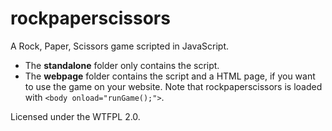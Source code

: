 rockpaperscissors
=================

A Rock, Paper, Scissors game scripted in JavaScript.

* The **standalone** folder only contains the script.
* The **webpage** folder contains the script and a HTML page, if you want to use the game on your website. Note that rockpaperscissors is loaded with `<body onload="runGame();">`.

Licensed under the WTFPL 2.0.
